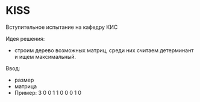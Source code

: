 # KISS
Вступительное испытание на кафедру КИС

Идея решения:
- строим дерево возможных матриц, среди них считаем детерминант и ищем максимальный.

Ввод:
- размер
- матрица
- Пример:
3
0 0 1
1 0 0
0 1 0
